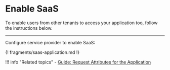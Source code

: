 # Enable SaaS  

To enable users from other tenants to access your application too, follow the instructions below. 

-----

Configure service provider to enable SaaS:

{! fragments/saas-application.md !}


!!! info "Related topics"
    - [Guide: Request Attributes for the Application](../request-attributes/)